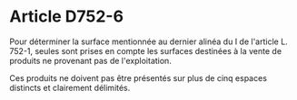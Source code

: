 # Article D752-6

Pour déterminer la surface mentionnée au dernier alinéa du I de l'article L. 752-1, seules sont prises en compte les surfaces destinées à la vente de produits ne provenant pas de l'exploitation.

Ces produits ne doivent pas être présentés sur plus de cinq espaces distincts et clairement délimités.

